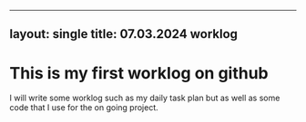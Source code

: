 ----
layout: single
title: 07.03.2024 worklog 
----

# This is my first worklog on github

I will write some worklog such as my daily task plan but as well as some code that I use for the on going project.  
